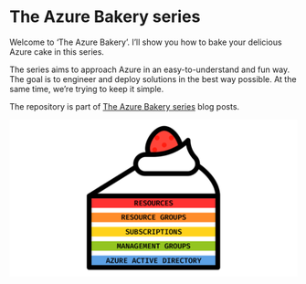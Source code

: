 # The Azure Bakery series

Welcome to ‘The Azure Bakery’. I’ll show you how to bake your delicious Azure cake in this series.

The series aims to approach Azure in an easy-to-understand and fun way. The goal is to engineer and deploy solutions in
the best way possible. At the same time, we’re trying to keep it simple.

The repository is part of [The Azure Bakery series](https://go.robino.io/the-azure-bakery-series-introduction/ "The Azure Bakery series") blog
posts.

![An Azure cake](https://github.com/smorenburg/the-azure-bakery-series/blob/main/images/azure-cake.png?raw=true)
